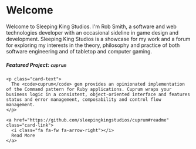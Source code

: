 ---
---

# Welcome

Welcome to Sleeping King Studios. I'm Rob Smith, a software and web technologies developer with an occasional sideline in game design and development. Sleeping King Studios is a showcase for my work and a forum for exploring my interests in the theory, philosophy and practice of both software engineering and of tabletop and computer gaming.

<div class="card">
  <div class="card-body">
    <h5 class="card-title">Featured Project: <code>cuprum</code></h5>

    <p class="card-text">
      The <code>cuprum</code> gem provides an opinionated implementation of the Command pattern for Ruby applications. Cuprum wraps your business logic in a consistent, object-oriented interface and features status and error management, composability and control flow management.
    </p>

    <a href="https://github.com/sleepingkingstudios/cuprum#readme" class="card-link">
      <i class="fa fa-fw fa-arrow-right"></i>
      Read More
    </a>
  </div>
</div>
